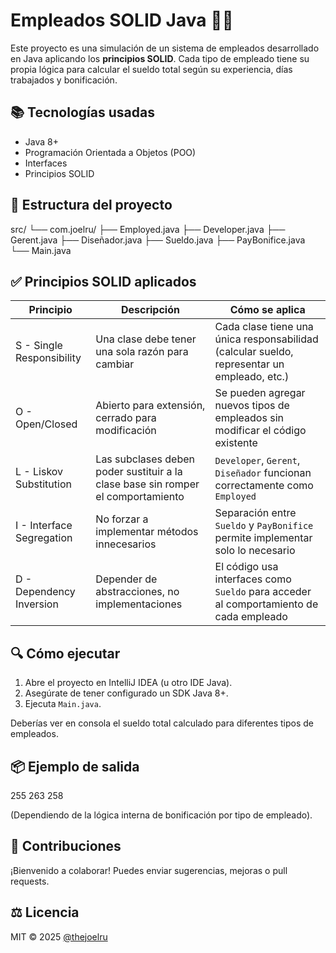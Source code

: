# Empleados SOLID Java 🧠💼

Este proyecto es una simulación de un sistema de empleados desarrollado en Java aplicando los **principios SOLID**. Cada tipo de empleado tiene su propia lógica para calcular el sueldo total según su experiencia, días trabajados y bonificación.

## 📚 Tecnologías usadas

- Java 8+
- Programación Orientada a Objetos (POO)
- Interfaces
- Principios SOLID

## 🧱 Estructura del proyecto
src/
└── com.joelru/
├── Employed.java
├── Developer.java
├── Gerent.java
├── Diseñador.java
├── Sueldo.java
├── PayBonifice.java
└── Main.java

## ✅ Principios SOLID aplicados

| Principio | Descripción | Cómo se aplica |
|----------|-------------|----------------|
| S - Single Responsibility | Una clase debe tener una sola razón para cambiar | Cada clase tiene una única responsabilidad (calcular sueldo, representar un empleado, etc.) |
| O - Open/Closed | Abierto para extensión, cerrado para modificación | Se pueden agregar nuevos tipos de empleados sin modificar el código existente |
| L - Liskov Substitution | Las subclases deben poder sustituir a la clase base sin romper el comportamiento | `Developer`, `Gerent`, `Diseñador` funcionan correctamente como `Employed` |
| I - Interface Segregation | No forzar a implementar métodos innecesarios | Separación entre `Sueldo` y `PayBonifice` permite implementar solo lo necesario |
| D - Dependency Inversion | Depender de abstracciones, no implementaciones | El código usa interfaces como `Sueldo` para acceder al comportamiento de cada empleado |

## 🔍 Cómo ejecutar

1. Abre el proyecto en IntelliJ IDEA (u otro IDE Java).
2. Asegúrate de tener configurado un SDK Java 8+.
3. Ejecuta `Main.java`.

Deberías ver en consola el sueldo total calculado para diferentes tipos de empleados.

## 📦 Ejemplo de salida
255
263
258

(Dependiendo de la lógica interna de bonificación por tipo de empleado).

## 🤝 Contribuciones

¡Bienvenido a colaborar! Puedes enviar sugerencias, mejoras o pull requests.

## ⚖️ Licencia

MIT © 2025 [@thejoelru](https://github.com/joelru)
